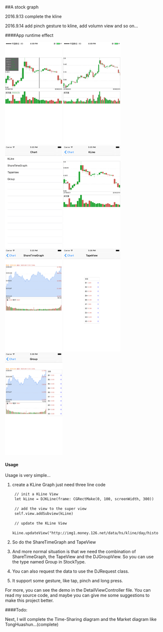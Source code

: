##A stock graph

2016.9.13 complete the kline

2016.9.14 add pinch gesture to kline, add volumn view and so on...

####App runtime effect

<img src="https://github.com/dyljqq/DJStock-Swift/raw/master/ScreenShot/1.jpeg" width="187.5" height="337.5"/> 
<img src="https://github.com/dyljqq/DJStock-Swift/raw/master/ScreenShot/2.jpeg" width="187.5" height="337.5"/> 
<img src="https://github.com/dyljqq/DJStock-Swift/raw/master/ScreenShot/3.png" width="187.5" height="337.5"/>
<img src="https://github.com/dyljqq/DJStock-Swift/raw/master/ScreenShot/4.png" width="187.5" height="337.5"/> 
<img src="https://github.com/dyljqq/DJStock-Swift/raw/master/ScreenShot/5.png" width="187.5" height="337.5"/> 
<img src="https://github.com/dyljqq/DJStock-Swift/raw/master/ScreenShot/6.png" width="187.5" height="337.5"/>
<img src="https://github.com/dyljqq/DJStock-Swift/raw/master/ScreenShot/7.png" width="187.5" height="337.5"/>

#### Usage

Usage is very simple...

1. create a KLine Graph
just need three line code
		
		// init a KLine View
		let kLine = DJKLine(frame: CGRectMake(0, 100, screenWidth, 300))
		
		// add the view to the super view
        self.view.addSubview(kLine)
        
        // update the KLine View
        kLine.updateView("http://img1.money.126.net/data/hs/kline/day/history/2016/1000001.json")
2. So do the ShareTimeGraph and TapeView
3. And more normal situation is that we need the 
combination of ShareTimeGraph, the TapeView and the DJGroupView. So you can use the type named Group in StockType.
4. You can also request the data to use the DJRequest class.
5. It support some gesture, like tap, pinch and long press.

For more, you can see the demo in the DetailViewController file. You can read my source code, and maybe you can give me some suggestions to make this project better.

####Todo:

Next, I will complete the Time-Sharing diagram and the Market diagram like TongHuashun...(complete)